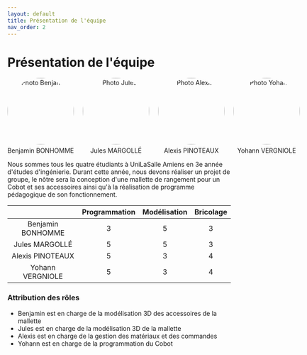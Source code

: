 ```yaml
---
layout: default
title: Présentation de l'équipe
nav_order: 2
---
```


# Présentation de l'équipe
<style>
.grid-container {
    display: grid;
    grid-template-columns: auto auto auto auto;
    gap: 20px;
    text-align: center; /* Pour centrer le texte sous les images */
}

img {
    
}

.rounded-image {
    border-radius: 50%;
    width: 150px; /* Taille des images */
    height: auto;
}

.image-caption {
    margin-top: 5px; /* Espacement entre l'image et le texte */
}
</style>

<div class="grid-container">
    <div>
        <img src="../shared-assets/images/benjamin.jpg" alt="Photo Benjamin" class="rounded-image">
        <p class="image-caption">Benjamin BONHOMME</p>
    </div>
    <div>
        <img src="../shared-assets/images/jules.jpeg" alt="Photo Jules" class="rounded-image">
        <p class="image-caption">Jules MARGOLLÉ</p>
    </div>
    <div>
        <img src="../shared-assets/images/alexis.jpg" alt="Photo Alexis" class="rounded-image">
        <p class="image-caption">Alexis PINOTEAUX</p>
    </div>
    <div>
        <img src="../shared-assets/images/yohann.jpg" alt="Photo Yohann" class="rounded-image">
        <p class="image-caption">Yohann VERGNIOLE</p>
    </div>
</div>
Nous sommes tous les quatre étudiants à UniLaSalle Amiens en 3e année d'études d'ingénierie.
Durant cette année, nous devons réaliser un projet de groupe, le nôtre sera la conception d'une mallette de rangement pour un Cobot et ses accessoires ainsi qu'à la réalisation de programme pédagogique de son fonctionnement.

|| Programmation | Modélisation | Bricolage |
|:-:|:--:|:---:|:--:|
| Benjamin BONHOMME | 3 | 5 | 3 |
| Jules MARGOLLÉ | 5 | 5 | 3 |
| Alexis PINOTEAUX | 5 | 3 | 4 |
| Yohann VERGNIOLE | 5 | 3 | 4 |

### Attribution des rôles
- Benjamin est en charge de la modélisation 3D des accessoires de la mallette
- Jules est en charge de la modélisation 3D de la mallette
- Alexis est en charge de la gestion des matériaux et des commandes 
- Yohann est en charge de la programmation du Cobot
